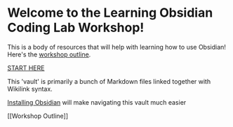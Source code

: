 # Welcome to the Learning Obsidian Coding Lab Workshop!

This is a body of resources that will help with learning how to use Obsidian! Here's the [workshop outline](Workshop%20Outline.md).

[START HERE](https://www.loom.com/embed/31238ce0b6c44601b1e943c7622314af" )


This 'vault' is primarily a bunch of Markdown files linked together with Wikilink syntax.

[Installing Obsidian](https://obsidian.md/) will make navigating this vault much easier



[[Workshop Outline]]